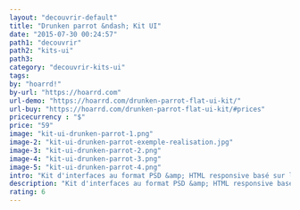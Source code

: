 ```yaml
---
layout: "decouvrir-default"
title: "Drunken parrot &ndash; Kit UI"
date: "2015-07-30 00:24:57"
path1: "decouvrir"
path2: "kits-ui"
path3:
category: "decouvrir-kits-ui"
tags:
by: "hoarrd!"
by-url: "https://hoarrd.com"
url-demo: "https://hoarrd.com/drunken-parrot-flat-ui-kit/"
url-buy: "https://hoarrd.com/drunken-parrot-flat-ui-kit/#prices"
pricecurrency : "$"
price: "59"
image: "kit-ui-drunken-parrot-1.png"
image-2: "kit-ui-drunken-parrot-exemple-realisation.jpg"
image-3: "kit-ui-drunken-parrot-2.png"
image-4: "kit-ui-drunken-parrot-3.png"
image-5: "kit-ui-drunken-parrot-4.png"
intro: "Kit d'interfaces au format PSD &amp; HTML responsive basé sur le framework Boostrap. Compatible Retina. Livré avec un myriade de composants UI et une font-icon dédiée."
description: "Kit d'interfaces au format PSD &amp; HTML responsive basé sur le framework Boostrap."
rating: 6
---
```

